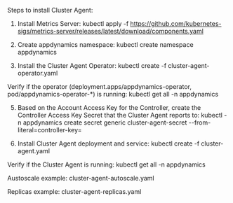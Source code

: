 Steps to install Cluster Agent:

1. Install Metrics Server:
  kubectl apply -f https://github.com/kubernetes-sigs/metrics-server/releases/latest/download/components.yaml

2. Create appdynamics namespace:
  kubectl create namespace appdynamics

4. Install the Cluster Agent Operator:
  kubectl create -f cluster-agent-operator.yaml

  Verify if the operator (deployment.apps/appdynamics-operator, pod/appdynamics-operator-*) is running:
  kubectl get all -n appdynamics
  
5. Based on the Account Access Key for the Controller, create the Controller Access Key Secret that the Cluster Agent reports to:
  kubectl -n appdynamics create secret generic cluster-agent-secret --from-literal=controller-key=<access-key>
  
6. Install Cluster Agent deployment and service:
  kubectl create -f cluster-agent.yaml

  Verify if the Cluster Agent is running:
  kubectl get all -n appdynamics


Austoscale example:
cluster-agent-autoscale.yaml   

Replicas example:
cluster-agent-replicas.yaml
